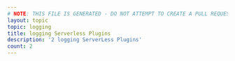 ```yaml
---
# NOTE: THIS FILE IS GENERATED - DO NOT ATTEMPT TO CREATE A PULL REQUEST TO UPDATE THE DATA. 
layout: topic
topic: logging
title: logging Serverless Plugins
description: '2 logging ServerLess Plugins'
count: 2
---
```

